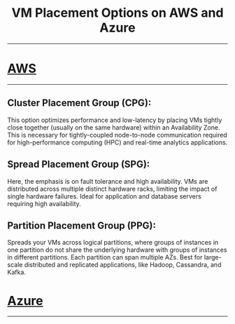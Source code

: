 <h1 align="center">VM Placement Options on AWS and Azure</h1>

---

# [AWS](vm-placement-aws.sh)

---

## Cluster Placement Group (CPG):

This option optimizes performance and low-latency by placing VMs tightly close together (usually on the same hardware) within an Availability Zone. This is necessary for tightly-coupled node-to-node communication required for high-performance computing (HPC) and real-time analytics applications.

## Spread Placement Group (SPG):

Here, the emphasis is on fault tolerance and high availability. VMs are distributed across multiple distinct hardware racks, limiting the impact of single hardware failures. Ideal for application and database servers requiring high availability.

## Partition Placement Group (PPG):

Spreads your VMs across logical partitions, where groups of instances in one partition do not share the underlying hardware with groups of instances in different partitions. Each partition can span multiple AZs. Best for large-scale distributed and replicated applications, like Hadoop, Cassandra, and Kafka.

# [Azure](vm-placement-azure.ps1)

---
